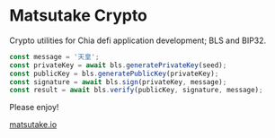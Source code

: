 # Matsutake Crypto

Crypto utilities for Chia defi application development; BLS and BIP32.

```TypeScript
const message = '天皇';
const privateKey = await bls.generatePrivateKey(seed);
const publicKey = bls.generatePublicKey(privateKey);
const signature = await bls.sign(privateKey, message);
const result = await bls.verify(publicKey, signature, message);
```

Please enjoy!

[matsutake.io](https://www.matsutake.io)
